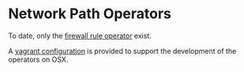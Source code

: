 # Network Path Operators
To date, only the [firewall rule operator](firewallrule) exist.

A [vagrant configuration](Vagrantfile) is provided to support the development of the operators on OSX.